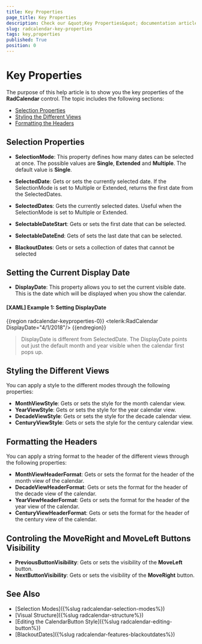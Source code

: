 ```yaml
---
title: Key Properties
page_title: Key Properties
description: Check our &quot;Key Properties&quot; documentation article for the RadCalendar {{ site.framework_name }} control.
slug: radcalendar-key-properties
tags: key,properties
published: True
position: 0
---
```


# Key Properties

The purpose of this help article is to show you the key properties of the __RadCalendar__ control. The topic includes the following sections:

* [Selection Properties](#selection-properties)
* [Styling the Different Views](#styling-the-different-views)
* [Formatting the Headers](#formatting-the-headers)

## Selection Properties

* __SelectionMode__: This property defines how many dates can be selected at once. The possible values are __Single__, __Extended__ and __Multiple__. The default value is __Single__.  

* __SelectedDate__: Gets or sets the currently selected date. If the SelectionMode is set to Multiple or Extended, returns the first date from the SelectedDates.
* __SelectedDates__: Gets the currently selected dates. Useful when the SelectionMode is set to Multiple or Extended.  

* __SelectableDateStart__: Gets or sets the first date that can be selected.
* __SelectableDateEnd__: Gets of sets the last date that can be selected.

* __BlackoutDates__: Gets or sets a collection of dates that cannot be selected

## Setting the Current Display Date

* __DisplayDate__: This property allows you to set the current visible date. This is the date which will be displayed when you show the calendar.

#### __[XAML] Example 1: Setting DisplayDate__
{{region radcalendar-keyproperties-0}}
	<telerik:RadCalendar DisplayDate="4/1/2018"/>
{{endregion}}

> DisplayDate is different from SelectedDate. The DisplayDate points out just the default month and year visible when the calendar first pops up.

## Styling the Different Views

You can apply a style to the different modes through the following properties:

* __MonthViewStyle__: Gets or sets the style for the month calendar view.
* __YearViewStyle__: Gets or sets the style for the year calendar view.
* __DecadeViewStyle__: Gets or sets the style for the decade calendar view.
* __CenturyViewStyle__: Gets or sets the style for the century calendar view.

## Formatting the Headers

You can apply a string format to the header of the different views through the following properties:

* __MonthViewHeaderFormat__: Gets or sets the format for the header of the month view of the calendar.
* __DecadeViewHeaderFormat__: Gets or sets the format for the header of the decade view of the calendar.
* __YearViewHeaderFormat__: Gets or sets the format for the header of the year view of the calendar.
* __CenturyViewHeaderFormat__: Gets or sets the format for the header of the century view of the calendar.

## Controling the MoveRight and MoveLeft Buttons Visibility

* __PreviousButtonVisibility__: Gets or sets the visibility of the __MoveLeft__ button.
* __NextButtonVisibility__: Gets or sets the visibility of the __MoveRight__ button.

## See Also
* [Selection Modes]({%slug radcalendar-selection-modes%})
* [Visual Structure]({%slug radcalendar-structure%})
* [Editing the CalendarButton Style]({%slug radcalendar-editing-button%})
* [BlackoutDates]({%slug radcalendar-features-blackoutdates%})

